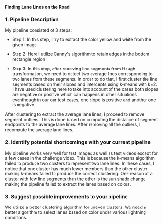 **Finding Lane Lines on the Road**

### 1. Pipeline Description 

My pipeline consisted of 3 steps:

+ Step 1: In this step, I try to extract the color yellow and white from the given image 

+ Step 2: Here I utilize Canny's algorithm to retain edges in the bottom rectangle region 

+ Step 3: In this step, after receiving line segments from Hough transformation, we need to detect two average lines corresponding to two lanes from these segments. In order to do that, I first cluster the line segments based on their slopes and intercepts using k-means with k=2. I have used clustering here to take into account of the cases both slopes are negative or positive which can happens in other situations eventhough in our our test cases, one slope is positive and another one is negative.

After clustering to extract the average lane lines, I proceed to remove segment outliers. This is done based on computing the distance of segment endpoints to the average lane lines. After removing all the outliers, I recompute the average lane lines.


### 2. Identify potential shortcomings with your current pipeline

My pipeline works very well for test images as well as test videos except for a few cases in the challenge video. This is because the k-means algorithm failed to produce two clusters to represent two lane lines. In these cases, I notice that one cluster has much fewer members than the other cluster making k-means failed to produce the correct clustering. One reason of a cluster with few line segments than the other is the sun shade change making the pipeline failed to extract the lanes based on colors.  

### 3. Suggest possible improvements to your pipeline

We utilize a better clustering algorithm for uneven clusters. We need a better algorithm to select lanes based on color under various lightning conditions.  